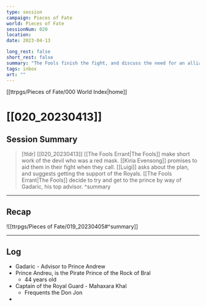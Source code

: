 ```yaml
---
type: session
campaign: Pieces of Fate
world: Pieces of Fate
sessionNum: 020
location: 
date: 2023-04-13

long_rest: false
short_rest: false
summary: "The Fools finish the fight, and discuss the need for an alliance with the Royals"
tags: inbox
art: ""
---
```

[[ttrpgs/Pieces of Fate/000 World Index|home]]
# [[020_20230413]]
## Session Summary

 > [!tldr] [[020_20230413]]
 > [[The Fools Errant|The Fools]] make short work of the devil who was a red mask.  [[Kiria Evensong]] promises to aid them in their fight when they call.  [[Luigi]] asks about the plan, and suggests getting the support of the Royals.  [[The Fools Errant|The Fools]] decide to try and get to the prince by way of Gadaric, his top advisor.
>  ^summary

---

## Recap

![[ttrpgs/Pieces of Fate/019_20230405#^summary]]


---

## Log
- Gadaric - Advisor to Prince Andrew
- Prince Andreu, is the Pirate Prince of the Rock of Bral
	- 44 years old
- Captain of the Royal Guard - Mahaxara Khal
	- Frequents the Don Jon
- 
